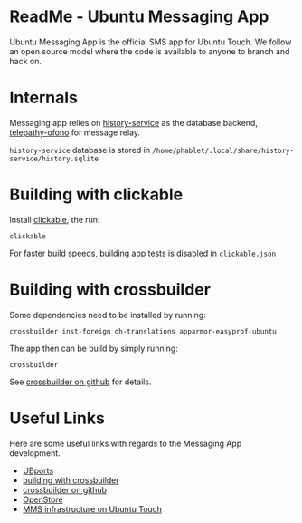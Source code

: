 ReadMe - Ubuntu Messaging App
=============================
Ubuntu Messaging App is the official SMS app for Ubuntu Touch. We follow an open
source model where the code is available to anyone to branch and hack on.

Internals
=========

Messaging app relies on [history-service](https://github.com/ubports/history-service) as the database backend,
 [telepathy-ofono](https://github.com/ubports/telepathy-ofono) for message relay.

`history-service` database is stored in `/home/phablet/.local/share/history-service/history.sqlite`

Building with clickable
=======================
Install [clickable](http://clickable.bhdouglass.com/en/latest/), the run:

```
clickable
```

For faster build speeds, building app tests is disabled in ```clickable.json``` 

Building with crossbuilder
==========================

Some dependencies need to be installed by running:

```
crossbuilder inst-foreign dh-translations apparmor-easyprof-ubuntu
```

The app then can be build by simply running:

```
crossbuilder
```

See [crossbuilder on github](https://github.com/ubports/crossbuilder) for details.

Useful Links
============
Here are some useful links with regards to the Messaging App development.

* [UBports](https://ubports.com/)
* [building with crossbuilder](https://docs.ubports.com/en/latest/systemdev/testing-locally.html#cross-building-with-crossbuilder)
* [crossbuilder on github](https://github.com/ubports/crossbuilder)
* [OpenStore](https://open-store.io/)
* [MMS infrastructure on Ubuntu Touch](http://docs.ubports.com/en/latest/systemdev/mms-infrastructure.html)
